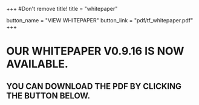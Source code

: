 +++
#Don't remove title!
title = "whitepaper"

button_name = "VIEW WHITEPAPER"
button_link = "pdf/tf_whitepaper.pdf"
+++

# OUR WHITEPAPER V0.9.16 IS NOW AVAILABLE.
## YOU CAN DOWNLOAD THE PDF BY CLICKING THE BUTTON BELOW.
